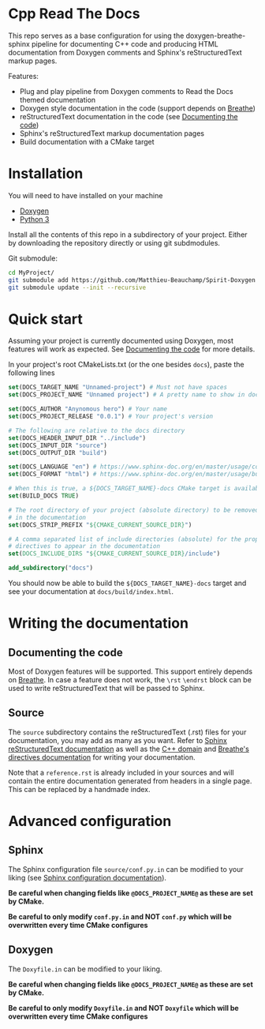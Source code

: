# Cpp Read The Docs

This repo serves as a base configuration for using the doxygen-breathe-sphinx 
pipeline for documenting C++ code and producing HTML documentation from 
Doxygen comments and Sphinx's reStructuredText markup pages.

Features:
- Plug and play pipeline from Doxygen comments to Read the Docs themed documentation
- Doxygen style documentation in the code (support depends on [Breathe](https://www.breathe-doc.org/))
- reStructuredText documentation in the code (see [Documenting the code](#documenting-the-code))
- Sphinx's reStructuredText markup documentation pages
- Build documentation with a CMake target


# Installation

You will need to have installed on your machine
- [Doxygen](https://www.doxygen.nl/download.html)
- [Python 3](https://www.python.org/downloads/)


Install all the contents of this repo in a subdirectory of your project. Either by downloading the repository directly or using git subdmodules.

Git submodule:
```sh
cd MyProject/
git submodule add https://github.com/Matthieu-Beauchamp/Spirit-Doxygen docs/
git submodule update --init --recursive
```

# Quick start

Assuming your project is currently documented using Doxygen, most features will 
work as expected. See [Documenting the code](#documenting-the-code) for more details.

In your project's root CMakeLists.txt (or the one besides `docs`), 
paste the following lines

```cmake
set(DOCS_TARGET_NAME "Unnamed-project") # Must not have spaces
set(DOCS_PROJECT_NAME "Unnamed project") # A pretty name to show in documentation

set(DOCS_AUTHOR "Anynomous hero") # Your name
set(DOCS_PROJECT_RELEASE "0.0.1") # Your project's version

# The following are relative to the docs directory
set(DOCS_HEADER_INPUT_DIR "../include")
set(DOCS_INPUT_DIR "source")
set(DOCS_OUTPUT_DIR "build")

set(DOCS_LANGUAGE "en") # https://www.sphinx-doc.org/en/master/usage/configuration.html#confval-language
set(DOCS_FORMAT "html") # https://www.sphinx-doc.org/en/master/usage/builders/index.html

# When this is true, a ${DOCS_TARGET_NAME}-docs CMake target is available
set(BUILD_DOCS TRUE)

# The root directory of your project (absolute directory) to be removed
# in the documentation
set(DOCS_STRIP_PREFIX "${CMAKE_CURRENT_SOURCE_DIR}")

# A comma separated list of include directories (absolute) for the proper #include 
# directives to appear in the documentation
set(DOCS_INCLUDE_DIRS "${CMAKE_CURRENT_SOURCE_DIR}/include")

add_subdirectory("docs")
```

You should now be able to build the `${DOCS_TARGET_NAME}-docs` target and see your
documentation at `docs/build/index.html`.

# Writing the documentation

## Documenting the code

Most of Doxygen features will be supported. This support entirely depends on [Breathe](https://www.breathe-doc.org/).
In case a feature does not work, the `\rst` `\endrst` block can be used to write
reStructuredText that will be passed to Sphinx.


## Source
The `source` subdirectory contains the reStructuredText (.rst) files for your
documentation, you may add as many as you want. Refer to [Sphinx reStructuredText documentation](https://www.sphinx-doc.org/en/master/usage/restructuredtext/index.html)
as well as the [C++ domain](https://www.sphinx-doc.org/en/master/usage/domains/cpp.html) and [Breathe's directives documentation](https://breathe.readthedocs.io/en/latest/directives.html) 
for writing your documentation.

Note that a `reference.rst` is already included in your sources and will contain
the entire documentation generated from headers in a single page. This can be replaced by a handmade index.


# Advanced configuration

## Sphinx

The Sphinx configuration file `source/conf.py.in` can be modified to your liking (see 
[Sphinx configuration documentation](https://www.sphinx-doc.org/en/master/usage/configuration.html)). 

__Be careful when changing fields like `@DOCS_PROJECT_NAME@` as these are set by CMake.__

__Be careful to only modify `conf.py.in` and NOT `conf.py` which will be overwritten every time CMake configures__


## Doxygen 

The `Doxyfile.in` can be modified to your liking.

__Be careful when changing fields like `@DOCS_PROJECT_NAME@` as these are set by CMake.__

__Be careful to only modify `Doxyfile.in` and NOT `Doxyfile` which will be overwritten every time CMake configures__
